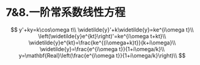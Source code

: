 # 7&8.一阶常系数线性方程

$$
y'+ky=k\cos\omega t\\
\widetilde{y}'+k\widetilde{y}=ke^{i\omega t}\\
\left(\widetilde{y}e^{kt}\right)'=ke^{i\omega t+kt}\\
\widetilde{y}e^{kt}=\frac{ke^{(i\omega+k)t}}{k+i\omega}\\
\widetilde{y}=\frac{e^{i\omega t}}{1+i\omega/k}\\
y=\mathbf{Real}\left(\frac{e^{i\omega t}}{1+i\omega/k}\right)\\
$$

